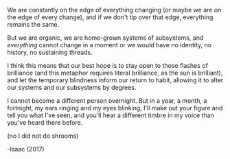 We are constantly on the edge of everything changing (or maybe we are on the edge of every change), and if we don't tip over that edge, everything remains the same.

But we are organic, we are home-grown systems of subsystems, and *everything* cannot change in a moment or we would have no identity, no history, no sustaining threads.

I think this means that our best hope is to stay open to those flashes of brilliance (and this metaphor requires literal brilliance, as the sun is brilliant), and let the temporary blindness inform our return to habit, allowing it to alter our systems and our subsystems by degrees.

I cannot become a different person overnight. But in a year, a month, a fortnight, my ears ringing and my eyes blinking, I'll make out your figure and tell you what I've seen, and you'll hear a different timbre in my voice than you've heard there before.

(no I did not do shrooms)

-Isaac (2017)
